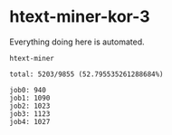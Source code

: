 # htext-miner-kor-3

Everything doing here is automated.

```
htext-miner

total: 5203/9855 (52.795535261288684%)

job0: 940
job1: 1090
job2: 1023
job3: 1123
job4: 1027
```